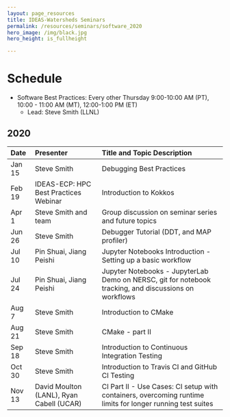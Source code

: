 ```yaml
---
layout: page_resources
title: IDEAS-Watersheds Seminars
permalink: /resources/seminars/software_2020
hero_image: /img/black.jpg
hero_height: is_fullheight

---
```


# Schedule
* Software Best Practices: Every other Thursday 9:00-10:00 AM (PT), 10:00 - 11:00 AM (MT), 12:00-1:00 PM (ET)
  - Lead:  Steve Smith (LLNL)

## 2020

| Date      |   Presenter                            | Title and Topic Description                    |
|:----------|:---------------------------------------|:-----------------------------------------------|
| Jan 15    | Steve Smith                            | Debugging Best Practices |
| Feb 19    | IDEAS-ECP: HPC Best Practices Webinar  | Introduction to Kokkos |
| Apr 1     | Steve Smith and team                   | Group discussion on seminar series and future topics |
| Jun 26   | Steve Smith                            | Debugger Tutorial (DDT, and MAP profiler)  |
| Jul 10   | Pin Shuai, Jiang Peishi                | Jupyter Notebooks Introduction - Setting up a basic workflow |
| Jul 24    | Pin Shuai, Jiang Peishi                | Jupyter Notebooks - JupyterLab Demo on NERSC, git for notebook tracking, and discussions on workflows |
| Aug 7     | Steve Smith                            | Introduction to CMake |
| Aug 21    | Steve Smith                            | CMake - part II |
| Sep 18   | Steve Smith                            | Introduction to Continuous Integration Testing |
| Oct 30    | Steve Smith                            | Introduction to Travis CI and GitHub CI Testing |
| Nov 13    | David Moulton (LANL), Ryan Cabell (UCAR) | CI Part II - Use Cases:  CI setup with containers, overcoming runtime limits for longer running test suites |



